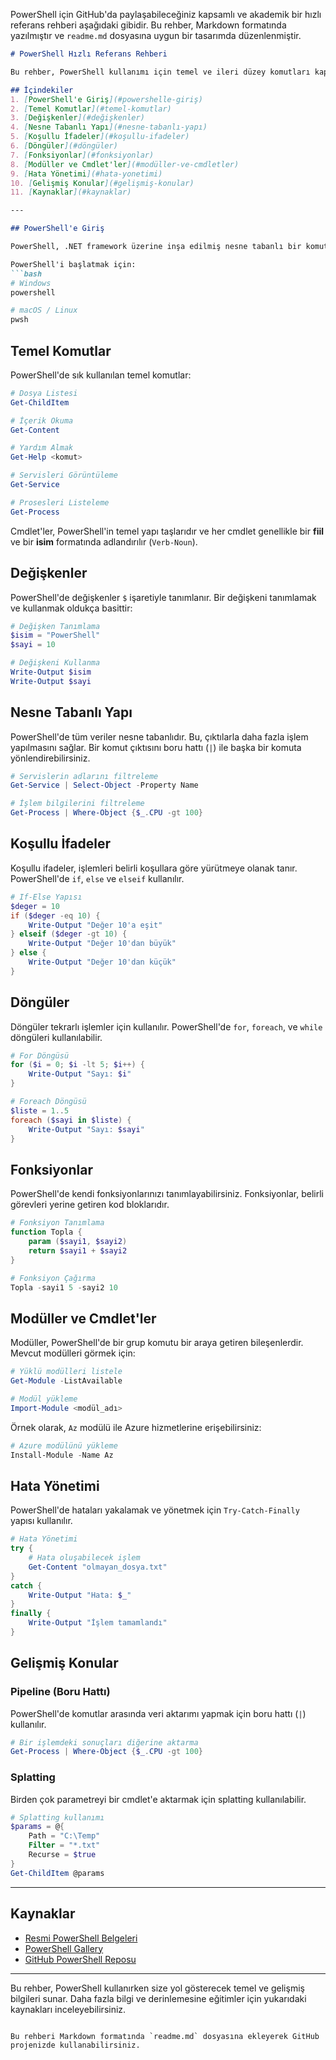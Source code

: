 PowerShell için GitHub'da paylaşabileceğiniz kapsamlı ve akademik bir hızlı referans rehberi aşağıdaki gibidir. Bu rehber, Markdown formatında yazılmıştır ve `readme.md` dosyasına uygun bir tasarımda düzenlenmiştir.

```markdown
# PowerShell Hızlı Referans Rehberi

Bu rehber, PowerShell kullanımı için temel ve ileri düzey komutları kapsayan hızlı bir referans sunmaktadır. PowerShell, komut satırı arayüzü ve betik dili olarak Windows, macOS ve Linux sistemlerinde kullanılabilir. Rehberde temel kullanım örneklerinden, değişken yönetimine, komut dizilerine ve daha birçok konuya değinilecektir.

## İçindekiler
1. [PowerShell'e Giriş](#powershelle-giriş)
2. [Temel Komutlar](#temel-komutlar)
3. [Değişkenler](#değişkenler)
4. [Nesne Tabanlı Yapı](#nesne-tabanlı-yapı)
5. [Koşullu İfadeler](#koşullu-ifadeler)
6. [Döngüler](#döngüler)
7. [Fonksiyonlar](#fonksiyonlar)
8. [Modüller ve Cmdlet'ler](#modüller-ve-cmdletler)
9. [Hata Yönetimi](#hata-yonetimi)
10. [Gelişmiş Konular](#gelişmiş-konular)
11. [Kaynaklar](#kaynaklar)

---

## PowerShell'e Giriş

PowerShell, .NET framework üzerine inşa edilmiş nesne tabanlı bir komut satırı aracıdır. Hem sistem yöneticilerine hem de geliştiricilere esneklik sağlayarak, otomasyon işlemlerinde sıklıkla kullanılır.

PowerShell'i başlatmak için:
```bash
# Windows
powershell

# macOS / Linux
pwsh
```

## Temel Komutlar

PowerShell'de sık kullanılan temel komutlar:

```powershell
# Dosya Listesi
Get-ChildItem

# İçerik Okuma
Get-Content

# Yardım Almak
Get-Help <komut>

# Servisleri Görüntüleme
Get-Service

# Prosesleri Listeleme
Get-Process
```

Cmdlet'ler, PowerShell'in temel yapı taşlarıdır ve her cmdlet genellikle bir **fiil** ve bir **isim** formatında adlandırılır (`Verb-Noun`).

## Değişkenler

PowerShell'de değişkenler `$` işaretiyle tanımlanır. Bir değişkeni tanımlamak ve kullanmak oldukça basittir:

```powershell
# Değişken Tanımlama
$isim = "PowerShell"
$sayi = 10

# Değişkeni Kullanma
Write-Output $isim
Write-Output $sayi
```

## Nesne Tabanlı Yapı

PowerShell'de tüm veriler nesne tabanlıdır. Bu, çıktılarla daha fazla işlem yapılmasını sağlar. Bir komut çıktısını boru hattı (`|`) ile başka bir komuta yönlendirebilirsiniz.

```powershell
# Servislerin adlarını filtreleme
Get-Service | Select-Object -Property Name

# İşlem bilgilerini filtreleme
Get-Process | Where-Object {$_.CPU -gt 100}
```

## Koşullu İfadeler

Koşullu ifadeler, işlemleri belirli koşullara göre yürütmeye olanak tanır. PowerShell'de `if`, `else` ve `elseif` kullanılır.

```powershell
# If-Else Yapısı
$deger = 10
if ($deger -eq 10) {
    Write-Output "Değer 10'a eşit"
} elseif ($deger -gt 10) {
    Write-Output "Değer 10'dan büyük"
} else {
    Write-Output "Değer 10'dan küçük"
}
```

## Döngüler

Döngüler tekrarlı işlemler için kullanılır. PowerShell'de `for`, `foreach`, ve `while` döngüleri kullanılabilir.

```powershell
# For Döngüsü
for ($i = 0; $i -lt 5; $i++) {
    Write-Output "Sayı: $i"
}

# Foreach Döngüsü
$liste = 1..5
foreach ($sayi in $liste) {
    Write-Output "Sayı: $sayi"
}
```

## Fonksiyonlar

PowerShell'de kendi fonksiyonlarınızı tanımlayabilirsiniz. Fonksiyonlar, belirli görevleri yerine getiren kod bloklarıdır.

```powershell
# Fonksiyon Tanımlama
function Topla {
    param ($sayi1, $sayi2)
    return $sayi1 + $sayi2
}

# Fonksiyon Çağırma
Topla -sayi1 5 -sayi2 10
```

## Modüller ve Cmdlet'ler

Modüller, PowerShell'de bir grup komutu bir araya getiren bileşenlerdir. Mevcut modülleri görmek için:

```powershell
# Yüklü modülleri listele
Get-Module -ListAvailable

# Modül yükleme
Import-Module <modül_adı>
```

Örnek olarak, `Az` modülü ile Azure hizmetlerine erişebilirsiniz:

```powershell
# Azure modülünü yükleme
Install-Module -Name Az
```

## Hata Yönetimi

PowerShell'de hataları yakalamak ve yönetmek için `Try-Catch-Finally` yapısı kullanılır.

```powershell
# Hata Yönetimi
try {
    # Hata oluşabilecek işlem
    Get-Content "olmayan_dosya.txt"
}
catch {
    Write-Output "Hata: $_"
}
finally {
    Write-Output "İşlem tamamlandı"
}
```

## Gelişmiş Konular

### Pipeline (Boru Hattı)

PowerShell'de komutlar arasında veri aktarımı yapmak için boru hattı (`|`) kullanılır.

```powershell
# Bir işlemdeki sonuçları diğerine aktarma
Get-Process | Where-Object {$_.CPU -gt 100}
```

### Splatting

Birden çok parametreyi bir cmdlet'e aktarmak için splatting kullanılabilir.

```powershell
# Splatting kullanımı
$params = @{
    Path = "C:\Temp"
    Filter = "*.txt"
    Recurse = $true
}
Get-ChildItem @params
```

---

## Kaynaklar

- [Resmi PowerShell Belgeleri](https://docs.microsoft.com/powershell/)
- [PowerShell Gallery](https://www.powershellgallery.com/)
- [GitHub PowerShell Reposu](https://github.com/powershell/powershell)

---

Bu rehber, PowerShell kullanırken size yol gösterecek temel ve gelişmiş bilgileri sunar. Daha fazla bilgi ve derinlemesine eğitimler için yukarıdaki kaynakları inceleyebilirsiniz.
```

Bu rehberi Markdown formatında `readme.md` dosyasına ekleyerek GitHub projenizde kullanabilirsiniz.
